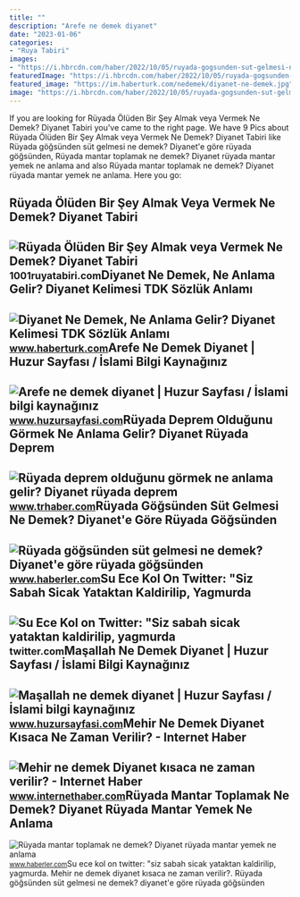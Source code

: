 ```yaml
---
title: ""
description: "Arefe ne demek diyanet"
date: "2023-01-06"
categories:
- "Ruya Tabiri"
images:
- "https://i.hbrcdn.com/haber/2022/10/05/ruyada-gogsunden-sut-gelmesi-ne-anlama-gelir-15335330_6420_amp.jpg"
featuredImage: "https://i.hbrcdn.com/haber/2022/10/05/ruyada-gogsunden-sut-gelmesi-ne-anlama-gelir-15335330_6420_amp.jpg"
featured_image: "https://im.haberturk.com/nedemek/diyanet-ne-demek.jpg"
image: "https://i.hbrcdn.com/haber/2022/10/05/ruyada-gogsunden-sut-gelmesi-ne-anlama-gelir-15335330_6420_amp.jpg"
---
```


If you are looking for Rüyada Ölüden Bir Şey Almak veya Vermek Ne Demek? Diyanet Tabiri you've came to the right page. We have 9 Pics about Rüyada Ölüden Bir Şey Almak veya Vermek Ne Demek? Diyanet Tabiri like Rüyada göğsünden süt gelmesi ne demek? Diyanet'e göre rüyada göğsünden, Rüyada mantar toplamak ne demek? Diyanet rüyada mantar yemek ne anlama and also Rüyada mantar toplamak ne demek? Diyanet rüyada mantar yemek ne anlama. Here you go:

Rüyada Ölüden Bir Şey Almak Veya Vermek Ne Demek? Diyanet Tabiri
----------------------------------------------------------------

 ![Rüyada Ölüden Bir Şey Almak veya Vermek Ne Demek? Diyanet Tabiri](https://1001ruyatabiri.com/wp-content/uploads/2019/11/ruyada-olu-gormek-ruyada-olum-gormek-oldugunu-gormek-olunun-dirilmesi-olmus-birini-gormek-oldugunu-gormek-annenin-babanin-cocugunun.jpg) <small>1001ruyatabiri.com</small>Diyanet Ne Demek, Ne Anlama Gelir? Diyanet Kelimesi TDK Sözlük Anlamı
---------------------------------------------------------------------

 ![Diyanet Ne Demek, Ne Anlama Gelir? Diyanet Kelimesi TDK Sözlük Anlamı](https://im.haberturk.com/nedemek/diyanet-ne-demek.jpg) <small>www.haberturk.com</small>Arefe Ne Demek Diyanet | Huzur Sayfası / İslami Bilgi Kaynağınız
----------------------------------------------------------------

 ![Arefe ne demek diyanet | Huzur Sayfası / İslami bilgi kaynağınız](https://www.huzursayfasi.com/img/2019/12/arefe-ne-demek-diyanet.jpg) <small>www.huzursayfasi.com</small>Rüyada Deprem Olduğunu Görmek Ne Anlama Gelir? Diyanet Rüyada Deprem
--------------------------------------------------------------------

 ![Rüyada deprem olduğunu görmek ne anlama gelir? Diyanet rüyada deprem](https://www.trhaber.com/images/haberler/2022/04/ruyada_deprem_oldugunu_gormek_ne_anlama_gelir_diyanet_ruyada_deprem_oldugunu_gormek_ve_sallanmak_ne_demek_ruya_tabirleri_diyanet_h41834_7fc7e.jpg) <small>www.trhaber.com</small>Rüyada Göğsünden Süt Gelmesi Ne Demek? Diyanet'e Göre Rüyada Göğsünden
----------------------------------------------------------------------

 ![Rüyada göğsünden süt gelmesi ne demek? Diyanet'e göre rüyada göğsünden](https://i.hbrcdn.com/haber/2022/10/05/ruyada-gogsunden-sut-gelmesi-ne-anlama-gelir-15335330_6420_amp.jpg) <small>www.haberler.com</small>Su Ece Kol On Twitter: "Siz Sabah Sicak Yataktan Kaldirilip, Yagmurda
---------------------------------------------------------------------

 ![Su Ece Kol on Twitter: "Siz sabah sicak yataktan kaldirilip, yagmurda](https://pbs.twimg.com/media/FiTvk2yWAAAnDOS.jpg) <small>twitter.com</small>Maşallah Ne Demek Diyanet | Huzur Sayfası / İslami Bilgi Kaynağınız
-------------------------------------------------------------------

 ![Maşallah ne demek diyanet | Huzur Sayfası / İslami bilgi kaynağınız](https://www.huzursayfasi.com/img/2019/02/masallah-ne-demek-diyanet.jpg) <small>www.huzursayfasi.com</small>Mehir Ne Demek Diyanet Kısaca Ne Zaman Verilir? - Internet Haber
----------------------------------------------------------------

 ![Mehir ne demek Diyanet kısaca ne zaman verilir? - Internet Haber](https://i.internethaber.com/2/714/446/storage/files/images/2021/06/23/megir-Mjia_cover.jpg) <small>www.internethaber.com</small>Rüyada Mantar Toplamak Ne Demek? Diyanet Rüyada Mantar Yemek Ne Anlama
----------------------------------------------------------------------

 ![Rüyada mantar toplamak ne demek? Diyanet rüyada mantar yemek ne anlama](https://i.hbrcdn.com/haber/2021/03/30/ruyada-mantar-toplamak-ne-demek-diyanet-ruyada-14030005_2795_amp.jpg) <small>www.haberler.com</small>Su ece kol on twitter: "siz sabah sicak yataktan kaldirilip, yagmurda. Mehir ne demek diyanet kısaca ne zaman verilir?. Rüyada göğsünden süt gelmesi ne demek? diyanet'e göre rüyada göğsünden
